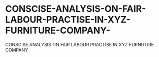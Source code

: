 # CONSCISE-ANALYSIS-ON-FAIR-LABOUR-PRACTISE-IN-XYZ-FURNITURE-COMPANY-
CONSCISE ANALYSIS ON FAIR LABOUR PRACTISE IN XYZ FURNITURE COMPANY
